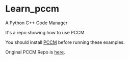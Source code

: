 # Learn_pccm
A Python C++ Code Manager

It's a repo showing how to use PCCM.

You should install [PCCM](https://github.com/FindDefinition/PCCM) before running these examples.

Original PCCM Repo is [here](https://github.com/FindDefinition/PCCM).
